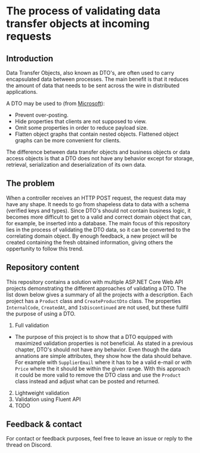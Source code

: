 # The process of validating data transfer objects at incoming requests

## Introduction

Data Transfer Objects, also known as DTO's, are often used to carry encapsulated data between processes. The main benefit is that it reduces the amount of data that needs to be sent across the wire in distributed applications.

A DTO may be used to (from [Microsoft](https://learn.microsoft.com/en-us/aspnet/core/tutorials/first-web-api?view=aspnetcore-8.0&tabs=visual-studio#prevent-over-posting)):

* Prevent over-posting.
* Hide properties that clients are not supposed to view.
* Omit some properties in order to reduce payload size.
* Flatten object graphs that contain nested objects. Flattened object graphs can be more convenient for clients.

The difference between data transfer objects and business objects or data access objects is that a DTO does not have any behavior except for storage, retrieval, serialization and deserialization of its own data.

## The problem

When a controller receives an HTTP POST request, the request data may have any shape. It needs to go from shapeless data to data with a schema (verified keys and types). Since DTO's should not contain business logic, it becomes more difficult to get to a valid and correct domain object that can, for example, be inserted into a database. The main focus of this repository lies in the process of validating the DTO data, so it can be converted to the correlating domain object. By enough feedback, a new project will be created containing the fresh obtained information, giving others the oppertunity to follow this trend.

## Repository content
This repository contains a solution with multiple ASP.NET Core Web API projects demonstrating the different approaches of validating a DTO. The list down below gives a summary of all the projects with a description. Each project has a `Product` class and `CreateProductDto` class. The properties `InternalCode`, `CreatedAt`, and `IsDiscontinued` are not used, but these fullfil the purpose of using a DTO.

1. Full validation
- The purpose of this project is to show that a DTO equipped with maximized validation properties is not beneficial. As stated in a previous chapter, DTO's should not have any behavior. Even though the data annations are simple attributes, they show how the data should behave. For example with `SupplierEmail` where it has to be a valid e-mail or with `Price` where the it should be within the given range. With this approach it could be more valid to remove the DTO class and use the `Product` class instead and adjust what can be posted and returned.
2. Lightweight validation
3. Validation using Fluent API
4. TODO

## Feedback & contact
For contact or feedback purposes, feel free to leave an issue or reply to the thread on Discord.
